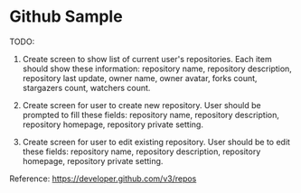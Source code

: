 # Github Sample

TODO:

1. Create screen to show list of current user's repositories. Each item should show these information: repository name, repository description, repository last update, owner name, owner avatar, forks count, stargazers count, watchers count.
	
2. Create screen for user to create new repository. User should be prompted to fill these fields: repository name, repository description, repository homepage, repository private setting.
	
2. Create screen for user to edit existing repository. User should be to edit these fields: repository name, repository description, repository homepage, repository private setting.

Reference: https://developer.github.com/v3/repos
